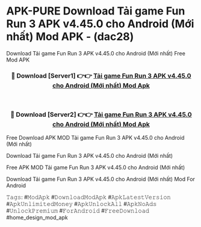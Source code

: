 # APK-PURE Download Tải game Fun Run 3 APK v4.45.0 cho Android (Mới nhất) Mod APK - (dac28)
Download Tải game Fun Run 3 APK v4.45.0 cho Android (Mới nhất) Free Mod APK

<div align="center">
<h3>🔴 Download [Server1] 👉👉 <a href="https://apk-comot.site?title=Tải_game_Fun_Run_3_APK_v4.45.0_cho_Android_(Mới_nhất)">Tải game Fun Run 3 APK v4.45.0 cho Android (Mới nhất) Mod Apk</a></h3><br>

<h3>🔴 Download [Server2] 👉👉 <a href="https://apk-comot.site?title=Tải_game_Fun_Run_3_APK_v4.45.0_cho_Android_(Mới_nhất)">Tải game Fun Run 3 APK v4.45.0 cho Android (Mới nhất) Mod Apk</a></h3>
</div>


Free Download APK MOD Tải game Fun Run 3 APK v4.45.0 cho Android (Mới nhất)

Download Tải game Fun Run 3 APK v4.45.0 cho Android (Mới nhất) 

Free APK MOD Tải game Fun Run 3 APK v4.45.0 cho Android (Mới nhất) 

Download Tải game Fun Run 3 APK v4.45.0 cho Android (Mới nhất) Mod For Android

𝚃𝚊𝚐𝚜: #𝙼𝚘𝚍𝙰𝚙𝚔 #𝙳𝚘𝚠𝚗𝚕𝚘𝚊𝚍𝙼𝚘𝚍𝙰𝚙𝚔 #𝙰𝚙𝚔𝙻𝚊𝚝𝚎𝚜𝚝𝚅𝚎𝚛𝚜𝚒𝚘𝚗 #𝙰𝚙𝚔𝚄𝚗𝚕𝚒𝚖𝚒𝚝𝚎𝚍𝙼𝚘𝚗𝚎𝚢 #𝙰𝚙𝚔𝚄𝚗𝚕𝚘𝚌𝚔𝙰𝚕𝚕 #𝙰𝚙𝚔𝙽𝚘𝙰𝚍𝚜 #𝚄𝚗𝚕𝚘𝚌𝚔𝙿𝚛𝚎𝚖𝚒𝚞𝚖 #𝙵𝚘𝚛𝙰𝚗𝚍𝚛𝚘𝚒𝚍 #𝙵𝚛𝚎𝚎𝙳𝚘𝚠𝚗𝚕𝚘𝚊𝚍 #home_design_mod_apk